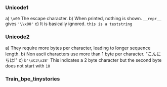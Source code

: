 ### Unicode1
a) `\x00` The escape character. 
b) When printed, nothing is shown. `__repr__` gives `'\\x00'`
c) It is basically ignored. `this is a teststring`

### Unicode2
a) They require more bytes per character, leading to longer sequence length.
b) Non ascii characters use more than 1 byte per character. "こんにちは!"
c) `b'\xC3\x28'` This indicates a 2 byte character but the second byte does not start with `10`

### Train_bpe_tinystories